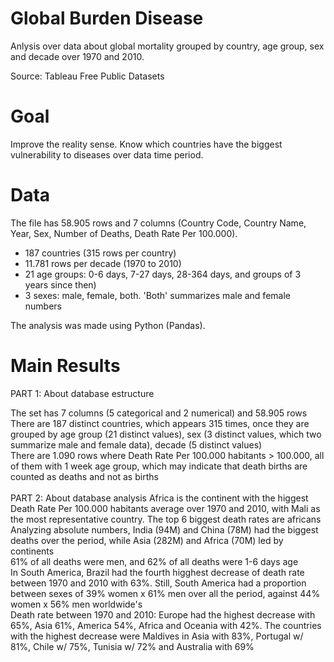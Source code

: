 
# Global Burden Disease

Anlysis over data about global mortality grouped by country, age group, sex and decade over 1970 and 2010.

Source: Tableau Free Public Datasets

# Goal

Improve the reality sense. Know which countries have the biggest vulnerability to diseases over data time period.

# Data

The file has 58.905 rows and 7 columns (Country Code, Country Name, Year, Sex, Number of Deaths, Death Rate Per 100.000).

- 187 countries (315 rows per country) 
- 11.781 rows per decade (1970 to 2010)
- 21 age groups: 0-6 days, 7-27 days, 28-364 days, and groups of 3 years since then)
- 3 sexes: male, female, both. 'Both' summarizes male and female numbers

The analysis was made using Python (Pandas).

# Main Results
PART 1: About database estructure

The set has 7 columns (5 categorical and 2 numerical) and 58.905 rows<br>
There are 187 distinct countries, which appears 315 times, once they are grouped by age group (21 distinct values), sex (3 distinct values, which two summarize male and female data), decade (5 distinct values)<br>
There are 1.090 rows where Death Rate Per 100.000 habitants > 100.000, all of them with 1 week age group, which may indicate that death births are counted as deaths and not as births<br>
<br>
PART 2: About database analysis
Africa is the continent with the higgest Death Rate Per 100.000 habitants average over 1970 and 2010, with Mali as the most representative country. The top 6 biggest death rates are africans<br>
Analyzing absolute numbers, India (94M) and China (78M) had the biggest deaths over the period, while Asia (282M) and Africa (70M) led by continents<br>
61% of all deaths were men, and 62% of all deaths were 1-6 days age<br>
In South America, Brazil had the fourth higghest decrease of death rate between 1970 and 2010 with 63%. Still, South America had a proportion between sexes of 39% women x 61% men over all the period, against 44% women x 56% men worldwide's<br>
Death rate between 1970 and 2010: Europe had the highest decrease with 65%, Asia 61%, America 54%, Africa and Oceania with 42%. The countries with the highest decrease were Maldives in Asia with 83%, Portugal w/ 81%, Chile w/ 75%, Tunisia w/ 72% and Australia with 69%
